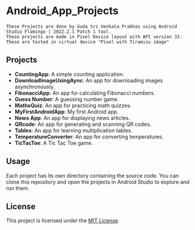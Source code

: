 # Android_App_Projects
```
These Projects are done by Guda Sri Venkata Prabhas using Android Studio Flamingo | 2022.2.1 Patch 1 tool.
These projects are made in Pixel Device layout with API version 33. These are tested in virtual device "Pixel with Tiramisu image"
```
## Projects

- **CountingApp**: A simple counting application.
- **DownloadImageUsingAync**: An app for downloading images asynchronously.
- **FibonacciApp**: An app for calculating Fibonacci numbers.
- **Guess Number**: A guessing number game.
- **MathsQuiz**: An app for practicing math quizzes.
- **MyFirstAndroidApp**: My first Android app.
- **News App**: An app for displaying news articles.
- **QRcode**: An app for generating and scanning QR codes.
- **Tables**: An app for learning multiplication tables.
- **TemperatureConverter**: An app for converting temperatures.
- **TicTacToe**: A Tic Tac Toe game.

## Usage

Each project has its own directory containing the source code. You can clone this repository and open the projects in Android Studio to explore and run them.

## License

This project is licensed under the [MIT License](LICENSE).
